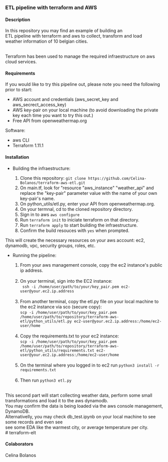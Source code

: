 ### ETL pipeline with terraform and AWS

#### Description

In this repository you may find an example of building an <br>
ETL pipeline with terraform and aws to collect, transform and load <br>
weather information of 10 belgian cities. <br><br>

Terraform has been used to manage the required infraestructure on aws cloud services.<br>

#### Requirements

If you would like to try this pipeline out, please note you need the following prior to start:

- AWS account and credentials (aws_secret_key and aws_secrect_access_key)
- AWS key-pair on your local machine (to avoid downloading the private key each time you want to try this out.)
- Free API from openweathermap.org

Software:
- aws CLI
- Terraform 1.11.1


#### Installation

- Building the infraestructure:

    1. Clone this repository: ``` git clone https://github.com/Celina-Bolanos/terraform-aws-etl.git ``` 
    2. On main.tf, look for  "resource "aws_instance" "weather_api" and replace the "key-pair" parameter value with the name of your own key-pair's name.
    3. On python_utils/etl.py, enter your API from openweathermap.org.
    4. On your termnal, cd to the cloned repository directory.
    5. Sign in to aws ```aws configure``` 
    6. Run ``` terraform init ``` to iniciate terraform on that directory.
    7. Run ``` terraform apply ``` to start building the infraestructure.
    8. Confirm the build resouces with `yes` when prompted.

This will create the necessary resources on your aws account: ec2, dynamodb, vpc, security groups, roles, etc.

- Running the pipeline:

    1. From your aws management console, copy the ec2 instance's public ip address.<br><br>
    2. On your terminal, sign into the EC2 instance: <br>
         ``` ssh -i /home/user/path/to/your/key_pair.pem ec2-user@your.ec2.ip.address```<br><br>
    3. From another terminal, copy the etl.py file on your local machine to the ec2 instance via sco (secure copy):<br>
        ```scp -i /home/user/path/to/your/key_pair.pem /home/user/path/to/repository/terraform-aws-etl/python_utils/etl.py ec2-user@your.ec2.ip.address:/home/ec2-user/home```<br><br>
    4. Copy the requirements.txt to your ec2 instance:<br>
        ```scp -i /home/user/path/to/your/key_pair.pem /home/user/path/to/repository/terraform-aws-etl/python_utils/requirements.txt ec2-user@your.ec2.ip.address:/home/ec2-user/home```<br><br>
    5. On the terminal where you logged in to ec2 run ```python3 install -r requirements.txt```<br><br>
    6. Then run ```python3 etl.py```<br><br>

This second part will start collecting weather data, perform some small transformations and load it to the aws dynamodb. <br>
You may confirm the data is being loaded via the aws console management, DynamoDB. <br>
Alternativelly, you may check db_test.ipynb on your local machine to see some records and even see <br>
see some EDA like the warmest city, or average temperature per city.<br># terraform-elt


#### Colaborators
Celina Bolanos